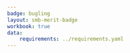 ```yaml
---
badge: bugling
layout: smb-merit-badge
workbook: true
data:
    requirements: ../requirements.yaml
---
```

